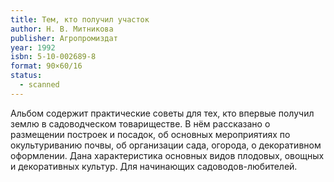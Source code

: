 ```yaml
---
title: Тем, кто получил участок
author: Н. В. Митникова
publisher: Агропромиздат
year: 1992
isbn: 5-10-002689-8
format: 90×60/16
status:
  - scanned
---
```


Альбом содержит практические советы для тех, кто впервые получил землю в садоводческом товариществе. В нём рассказано о размещении построек и посадок, об основных мероприятиях по окультуриванию почвы, об организации сада, огорода, о декоративном оформлении. Дана характеристика основных видов плодовых, овощных и декоративных культур.
Для начинающих садоводов-любителей.
